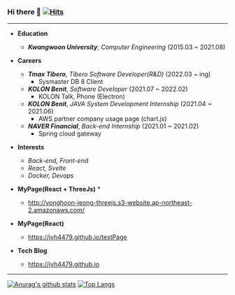 ### Hi there 👋 [![Hits](https://hits.seeyoufarm.com/api/count/incr/badge.svg?url=https%3A%2F%2Fgithub.com%2Fjyh4479&count_bg=%2379C83D&title_bg=%23555555&icon=&icon_color=%23E7E7E7&title=hits&edge_flat=false)](https://hits.seeyoufarm.com)
***
* **Education**
    - ***Kwangwoon University***, *Computer Engineering* (2015.03 ~ 2021.08)

* **Careers**
    - ***Tmax Tibero***, *Tibero Software Developer(R&D)* (2022.03 ~ ing)
        - Sysmaster DB 8 Client
    - ***KOLON Benit***, *Software Developer* (2021.07 ~ 2022.02)
        - KOLON Talk, Phone (Electron)
    - ***KOLON Benit***, *JAVA System Development Internship* (2021.04 ~ 2021.06)
        - AWS partner company usage page (chart.js)
    - ***NAVER Financial***, *Back-end Internship* (2021.01 ~ 2021.02)
        - Spring cloud gateway

* **Interests**
    - *Back-end, Front-end*
    - *React, Svelte*
    - *Docker, Devops*
    
<!--     
    - *Clean Code, Refactoring, Design Pattern*
    - *Micro Service Architecture*
    - *Spring, Spring boot, React*
    - *Cloud, AWS* 
-->

* **MyPage(React + ThreeJs)** *
    - http://yonghoon-jeong-threejs.s3-website.ap-northeast-2.amazonaws.com/

* **MyPage(React)**
    - https://jyh4479.github.io/testPage

* **Tech Blog**
    - https://jyh4479.github.io
   
***



 [![Anurag's github stats](https://github-readme-stats.vercel.app/api?username=jyh4479&count_private=true&line_height=20)](https://github.com/anuraghazra/github-readme-stats)
 [![Top Langs](https://github-readme-stats.vercel.app/api/top-langs/?username=jyh4479&layout=compact&hide=CSS,HTML,Verilog&card_width=280)](https://github.com/anuraghazra/github-readme-stats)

<!--
**jyh4479/jyh4479** is a ✨ _special_ ✨ repository because its `README.md` (this file) appears on your GitHub profile

Here are some ideas to get you started:

- 🔭 I’m currently working on ...
- 🌱 I’m currently learning ...
- 👯 I’m looking to collaborate on ...
- 🤔 I’m looking for help with ..
- 💬 Ask me about ...
- 📫 How to reach me: ...
- 😄 Pronouns: ...
- ⚡ Fun fact: ...
-->
